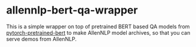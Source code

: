 # allennlp-bert-qa-wrapper
This is a simple wrapper on top of pretrained BERT based QA models from [pytorch-pretrained-bert](https://github.com/huggingface/pytorch-pretrained-BERT) to make AllenNLP model archives, so that you can serve demos from AllenNLP.

